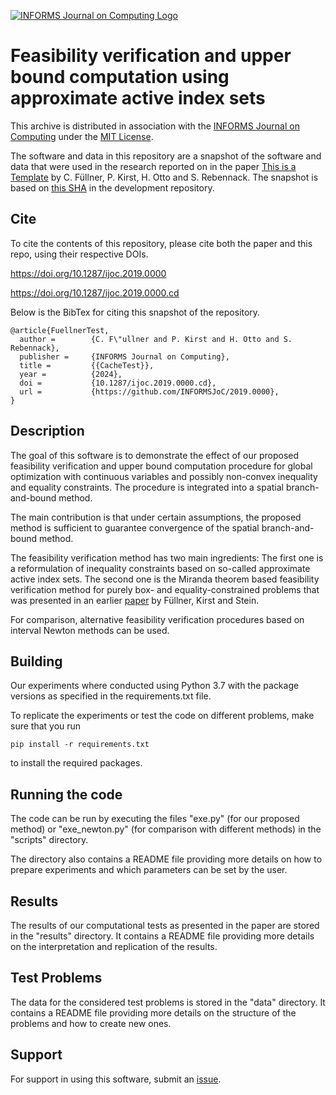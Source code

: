 [![INFORMS Journal on Computing Logo](https://INFORMSJoC.github.io/logos/INFORMS_Journal_on_Computing_Header.jpg)](https://pubsonline.informs.org/journal/ijoc)

# Feasibility verification and upper bound computation using approximate active index sets

This archive is distributed in association with the [INFORMS Journal on
Computing](https://pubsonline.informs.org/journal/ijoc) under the [MIT License](LICENSE).

The software and data in this repository are a snapshot of the software and data
that were used in the research reported on in the paper 
[This is a Template](https://doi.org/10.1287/ijoc.2019.0000) by C. Füllner, P. Kirst, H. Otto and S. Rebennack. 
The snapshot is based on 
[this SHA](https://github.com/tkralphs/JoCTemplate/commit/f7f30c63adbcb0811e5a133e1def696b74f3ba15) 
in the development repository. 

## Cite

To cite the contents of this repository, please cite both the paper and this repo, using their respective DOIs.

https://doi.org/10.1287/ijoc.2019.0000

https://doi.org/10.1287/ijoc.2019.0000.cd

Below is the BibTex for citing this snapshot of the repository.

```
@article{FuellnerTest,
  author =        {C. F\"ullner and P. Kirst and H. Otto and S. Rebennack},
  publisher =     {INFORMS Journal on Computing},
  title =         {{CacheTest}},
  year =          {2024},
  doi =           {10.1287/ijoc.2019.0000.cd},
  url =           {https://github.com/INFORMSJoC/2019.0000},
}  
```

## Description

The goal of this software is to demonstrate the effect of our proposed feasibility verification and upper bound computation procedure 
for global optimization with continuous variables and possibly non-convex inequality and equality constraints.
The procedure is integrated into a spatial branch-and-bound method. 

The main contribution is that under certain assumptions, the proposed method is sufficient to
guarantee convergence of the spatial branch-and-bound method.

The feasibility verification method has two main ingredients: The first one is a reformulation of inequality constraints based on
so-called approximate active index sets. The second one is the Miranda theorem based feasibility verification method for purely box- and
equality-constrained problems that was presented in an earlier [paper](https://link.springer.com/article/10.1007/s10107-020-01493-2) by Füllner, Kirst and Stein.

For comparison, alternative feasibility verification procedures based on interval Newton methods can be used.

## Building

Our experiments where conducted using Python 3.7 with the package versions as specified in the
requirements.txt file.

To replicate the experiments or test the code on different problems, make sure that you run

```
pip install -r requirements.txt
```

to install the required packages.

## Running the code

The code can be run by executing the files "exe.py" (for our proposed method) or "exe_newton.py" (for comparison with different methods)
in the "scripts" directory.

The directory also contains a README file providing more details on how to prepare experiments and which parameters
can be set by the user.

## Results

The results of our computational tests as presented in the paper are stored in the "results" directory.
It contains a README file providing more details on the interpretation and replication of the results.

## Test Problems

The data for the considered test problems is stored in the "data" directory.
It contains a README file providing more details on the structure of the problems and how to create new ones.


## Support

For support in using this software, submit an
[issue](https://github.com/tkralphs/JoCTemplate/issues/new).
